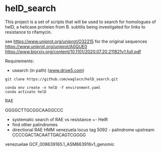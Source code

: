 # helD_search

This project is a set of scripts that will be used to search for homologues
of helD, a helicase proteien from B. subtilis being investigated for links to
resistance to rifamycin.

see https://www.uniprot.org/uniprot/O32215 for the original sequences
https://www.uniprot.org/uniprot/A0QUE0
https://www.biorxiv.org/content/10.1101/2020.07.20.211821v1.full.pdf

Requirements:
- usearch (in path) (www.drive5.com)


```
git clone https://github.com/waglecn/helD_search.git
```

```
conda env create -n helD -f environment.yaml
conda activate helD
```

RAE

GGGGCTTGCGGCAAGGCCC


- systematic search of RAE vs resistance +- HelR
- find other palindromes
- directional RAE HMM
venezuela locus tag 5092 - palindrome upstream
CCCCGACTACAATTGACAGTCGGGG

venezuelae
GCF_008639165.1_ASM863916v1_genomic